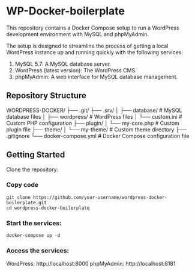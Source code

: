 # WP-Docker-boilerplate
This repository contains a Docker Compose setup to run a WordPress development environment with MySQL and phpMyAdmin.

The setup is designed to streamline the process of getting a local WordPress instance up and running quickly with the following services:

1. MySQL 5.7: A MySQL database server.
2. WordPress (latest version): The WordPress CMS.
3. phpMyAdmin: A web interface for MySQL database management.

## Repository Structure
WORDPRESS-DOCKER/
├── .git/
├── .srv/
│   ├── database/          # MySQL database files
│   ├── wordpress/         # WordPress files
│   └── custom.ini         # Custom PHP configuration
├── plugin/
│   └── my-core.php        # Custom plugin file
├── theme/
│   └── my-theme/          # Custom theme directory
├── .gitignore
└── docker-compose.yml     # Docker Compose configuration file

## Getting Started
Clone the repository:

### Copy code
```
git clone https://github.com/your-username/wordpress-docker-boilerplate.git
cd wordpress-docker-boilerplate
```

### Start the services:
```
docker-compose up -d
```

### Access the services:
WordPress: http://localhost:8000
phpMyAdmin: http://localhost:8181
